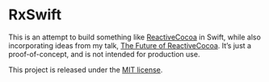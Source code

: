 # RxSwift

This is an attempt to build something like
[ReactiveCocoa](https://github.com/ReactiveCocoa/ReactiveCocoa) in Swift,
while also incorporating ideas from my talk, [The Future of
ReactiveCocoa](https://github.com/jspahrsummers/the-future-of-reactivecocoa).
It’s just a proof-of-concept, and is not intended for production use.

This project is released under the [MIT license](LICENSE.md).
